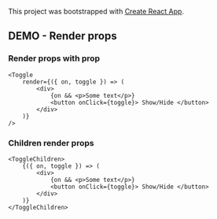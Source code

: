 This project was bootstrapped with [Create React App](https://github.com/facebook/create-react-app).

## DEMO - Render props

### Render props with prop

```
<Toggle
    render={({ on, toggle }) => (
        <div>
            {on && <p>Some text</p>}
            <button onClick={toggle}> Show/Hide </button>
        </div>
    )}
/>
```

### Children render props

```
<ToggleChildren>
    {({ on, toggle }) => (
        <div>
            {on && <p>Some text</p>}
            <button onClick={toggle}> Show/Hide </button>
        </div>
    )}
</ToggleChildren>
```
